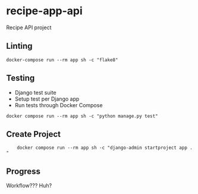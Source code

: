 # recipe-app-api
Recipe API project

## Linting

```
docker-compose run --rm app sh -c "flake8"
```

## Testing
- Django test suite
- Setup test per Django app
- Run tests through Docker Compose

```
docker compose run --rm app sh -c "python manage.py test"
```

## Create Project
```
    docker compose run --rm app sh -c "django-admin startproject app . "
```

## Progress
Workflow???
Huh?

